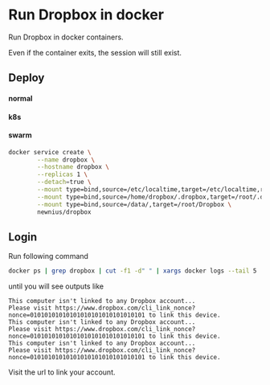 # Run Dropbox in docker

Run Dropbox in docker containers.

Even if the container exits, the session will still exist.

## Deploy

#### normal

#### k8s

#### swarm

```bash
docker service create \
        --name dropbox \
        --hostname dropbox \
        --replicas 1 \
        --detach=true \
        --mount type=bind,source=/etc/localtime,target=/etc/localtime,readonly \
        --mount type=bind,source=/home/dropbox/.dropbox,target=/root/.dropbox \
        --mount type=bind,source=/data/,target=/root/Dropbox \
        newnius/dropbox
```

## Login

Run following command

```bash
docker ps | grep dropbox | cut -f1 -d" " | xargs docker logs --tail 5
```

until you will see outputs like

```
This computer isn't linked to any Dropbox account...
Please visit https://www.dropbox.com/cli_link_nonce?nonce=01010101010101010101010101010101 to link this device.
This computer isn't linked to any Dropbox account...
Please visit https://www.dropbox.com/cli_link_nonce?nonce=01010101010101010101010101010101 to link this device.
This computer isn't linked to any Dropbox account...
Please visit https://www.dropbox.com/cli_link_nonce?nonce=01010101010101010101010101010101 to link this device.
```

Visit the url to link your account.
